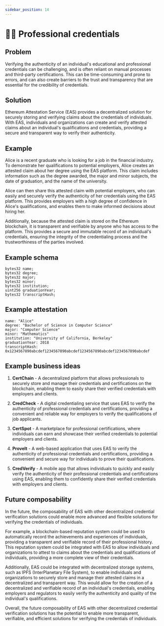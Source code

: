 ```yaml
---
sidebar_position: 14
---
```


#  🧑‍🎓 Professional credentials

## Problem
Verifying the authenticity of an individual's educational and professional credentials can be challenging, and is often reliant on manual processes and third-party certifications. This can be time-consuming and prone to errors, and can also create barriers to the trust and transparency that are essential for the credibility of credentials.

## Solution
Ethereum Attestation Service (EAS) provides a decentralized solution for securely storing and verifying claims about the credentials of individuals. With EAS, individuals and organizations can create and verify attested claims about an individual's qualifications and credentials, providing a secure and transparent way to verify their authenticity.

## Example
Alice is a recent graduate who is looking for a job in the financial industry. To demonstrate her qualifications to potential employers, Alice creates an attested claim about her degree using the EAS platform. This claim includes information such as the degree awarded, the major and minor subjects, the date of graduation, and the name of the university.

Alice can then share this attested claim with potential employers, who can easily and securely verify the authenticity of her credentials using the EAS platform. This provides employers with a high degree of confidence in Alice's qualifications, and enables them to make informed decisions about hiring her.

Additionally, because the attested claim is stored on the Ethereum blockchain, it is transparent and verifiable by anyone who has access to the platform. This provides a secure and immutable record of an individual's credentials, ensuring the integrity of the credentialing process and the trustworthiness of the parties involved.

## Example schema 
```
bytes32 name;
bytes32 degree;
bytes32 major;
bytes32 minor;
bytes32 institution;
uint256 graduationYear;
bytes32 transcriptHash;

```

## Example attestation
```
name: "Alice"
degree: "Bachelor of Science in Computer Science"
major: "Computer Science"
minor: "Mathematics"
institution: "University of California, Berkeley"
graduationYear: 2018
transcriptHash: 0x1234567890abcdef1234567890abcdef1234567890abcdef1234567890abcdef

```

## Example business ideas
1. **CertChain** - A decentralized platform that allows professionals to securely store and manage their credentials and certifications on the blockchain, enabling them to easily share their verified credentials with employers and clients.

2. **CredCheck** - A digital credentialing service that uses EAS to verify the authenticity of professional credentials and certifications, providing a convenient and reliable way for employers to verify the qualifications of job applicants.

3. **CertSpot** - A marketplace for professional certifications, where individuals can earn and showcase their verified credentials to potential employers and clients.

4. **ProveIt** - A web-based application that uses EAS to verify the authenticity of professional credentials and certifications, providing a convenient and secure way for individuals to prove their qualifications.

5. **CredVerify** - A mobile app that allows individuals to quickly and easily verify the authenticity of their professional credentials and certifications using EAS, enabling them to confidently share their verified credentials with employers and clients.

## Future composability
In the future, the composability of EAS with other decentralized credential verification solutions could enable more advanced and flexible solutions for verifying the credentials of individuals.

For example, a blockchain-based reputation system could be used to automatically record the achievements and experiences of individuals, providing a transparent and verifiable record of their professional history. This reputation system could be integrated with EAS to allow individuals and organizations to attest to claims about the credentials and qualifications of individuals, providing a more complete view of their credentials.

Additionally, EAS could be integrated with decentralized storage systems, such as IPFS (InterPlanetary File System), to enable individuals and organizations to securely store and manage their attested claims in a decentralized and transparent way. This would allow for the creation of a decentralized and verifiable record of an individual's credentials, enabling employers and regulators to easily verify the authenticity and quality of the individual's qualifications.

Overall, the future composability of EAS with other decentralized credential verification solutions has the potential to enable more transparent, verifiable, and efficient solutions for verifying the credentials of individuals.